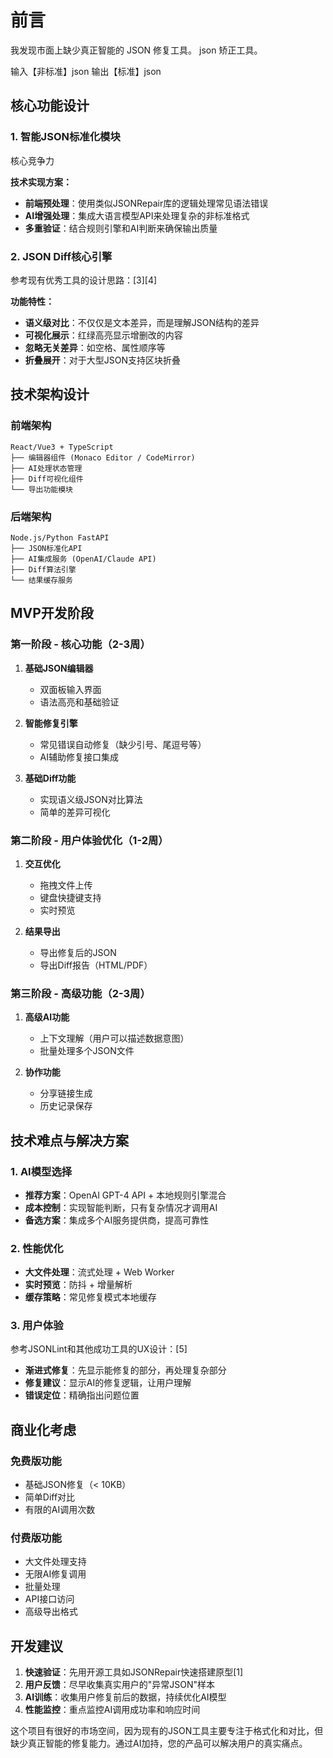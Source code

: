 # 前言

我发现市面上缺少真正智能的 JSON 修复工具。
json 矫正工具。

输入【非标准】json
输出【标准】json

## 核心功能设计

### 1. **智能JSON标准化模块**

核心竞争力

**技术实现方案：**
- **前端预处理**：使用类似JSONRepair库的逻辑处理常见语法错误
- **AI增强处理**：集成大语言模型API来处理复杂的非标准格式
- **多重验证**：结合规则引擎和AI判断来确保输出质量

### 2. **JSON Diff核心引擎**
参考现有优秀工具的设计思路：[3][4]

**功能特性：**
- **语义级对比**：不仅仅是文本差异，而是理解JSON结构的差异
- **可视化展示**：红绿高亮显示增删改的内容
- **忽略无关差异**：如空格、属性顺序等
- **折叠展开**：对于大型JSON支持区块折叠

## 技术架构设计

### 前端架构
```
React/Vue3 + TypeScript
├── 编辑器组件 (Monaco Editor / CodeMirror)
├── AI处理状态管理
├── Diff可视化组件  
└── 导出功能模块
```

### 后端架构
```
Node.js/Python FastAPI
├── JSON标准化API
├── AI集成服务 (OpenAI/Claude API)
├── Diff算法引擎
└── 结果缓存服务
```

## MVP开发阶段

### 第一阶段 - 核心功能（2-3周）
1. **基础JSON编辑器**
   - 双面板输入界面
   - 语法高亮和基础验证
   
2. **智能修复引擎**
   - 常见错误自动修复（缺少引号、尾逗号等）
   - AI辅助修复接口集成

3. **基础Diff功能**
   - 实现语义级JSON对比算法
   - 简单的差异可视化

### 第二阶段 - 用户体验优化（1-2周）
1. **交互优化**
   - 拖拽文件上传
   - 键盘快捷键支持
   - 实时预览

2. **结果导出**
   - 导出修复后的JSON
   - 导出Diff报告（HTML/PDF）

### 第三阶段 - 高级功能（2-3周）
1. **高级AI功能**
   - 上下文理解（用户可以描述数据意图）
   - 批量处理多个JSON文件
   
2. **协作功能**
   - 分享链接生成
   - 历史记录保存

## 技术难点与解决方案

### 1. **AI模型选择**
- **推荐方案**：OpenAI GPT-4 API + 本地规则引擎混合
- **成本控制**：实现智能判断，只有复杂情况才调用AI
- **备选方案**：集成多个AI服务提供商，提高可靠性

### 2. **性能优化**
- **大文件处理**：流式处理 + Web Worker
- **实时预览**：防抖 + 增量解析
- **缓存策略**：常见修复模式本地缓存

### 3. **用户体验**
参考JSONLint和其他成功工具的UX设计：[5]
- **渐进式修复**：先显示能修复的部分，再处理复杂部分
- **修复建议**：显示AI的修复逻辑，让用户理解
- **错误定位**：精确指出问题位置

## 商业化考虑

### 免费版功能
- 基础JSON修复（< 10KB）
- 简单Diff对比
- 有限的AI调用次数

### 付费版功能  
- 大文件处理支持
- 无限AI修复调用
- 批量处理
- API接口访问
- 高级导出格式

## 开发建议

1. **快速验证**：先用开源工具如JSONRepair快速搭建原型[1]
2. **用户反馈**：尽早收集真实用户的"异常JSON"样本
3. **AI训练**：收集用户修复前后的数据，持续优化AI模型
4. **性能监控**：重点监控AI调用成功率和响应时间

这个项目有很好的市场空间，因为现有的JSON工具主要专注于格式化和对比，但缺少真正智能的修复能力。通过AI加持，您的产品可以解决用户的真实痛点。
